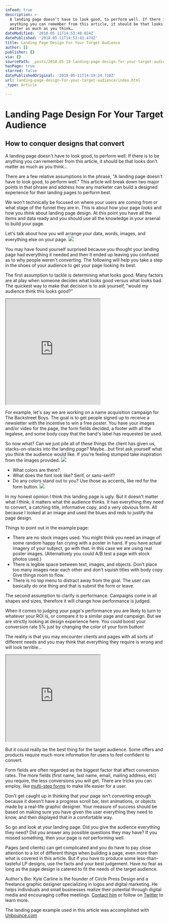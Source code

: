 ```yaml
---
inFeed: true
description: >-
  A landing page doesn’t have to look good, to perform well. If there is to be
  anything you can remember from this article, it should be that looks don’t
  matter as much as you think…
dateModified: '2018-05-11T14:53:40.024Z'
datePublished: '2018-05-11T14:53:41.474Z'
title: Landing Page Design For Your Target Audience
author: []
publisher: {}
via: {}
sourcePath: _posts/2018-05-10-landing-page-design-for-your-target-audience.md
hasPage: true
starred: false
datePublishedOriginal: '2018-05-11T14:19:24.710Z'
url: landing-page-design-for-your-target-audience/index.html
_type: Article

---
```

# Landing Page Design For Your Target Audience

## How to conquer designs that convert

A landing page doesn't have to look good, to perform well. If there is to be anything you can remember from this article, it should be that looks don't matter as much as you think...

There are a few relative assumptions in the phrase, "A landing page doesn't have to look good, to perform well." This article will break down two major points in that phrase and address how any marketer can build a designed experience for their landing pages to perform best.

We won't technically be focused on where your users are coming from or what stage of the funnel they are in. This is about how your page _looks_ and how you _think_ about landing page design. At this point you have all the items and data ready and you should use all the knowledge in your arsenal to build your page.

Let's talk about how you will arrange your data, words, images, and everything else on your page.
![](https://the-grid-user-content.s3-us-west-2.amazonaws.com/10bb1fa5-6232-4ad5-b33e-a301fb9e1d7c.png)

You may have found yourself surprised because you thought your landing page had everything it needed and then it ended up leaving you confused as to why people weren't converting. The following will help you take a step in the shoes of your audience to get your page looking its best.

The first assumption to tackle is determining what looks good. Many factors are at play when someone decides what looks good versus what looks bad. The quickest way to make that decision is to ask yourself, "would my audience think this looks good?"

<iframe src="https://the-grid.github.io/ed-userhtml/?g=eJwlzsEKAiEUQNFfkbcvh5xFxDiLgiBmFbOJdqZvfIKmqDX094WtLxzu4JasArKStQSqNZUD59Yl-mx1DBzDAw0X0XaX62kp99us03siB2x1ppKEft8BI3SWqgQhdsCad4zZYJbwi9qrUiQ0c9M8YMr7uJ5f3s86Iz7Hgf83xi-cnjB_" height="335" style=""></iframe>

For example, let's say we are working on a name acquisition campaign for The Backstreet Boys. The goal is to get people signed up to receive a newsletter with the incentive to win a free poster. You have your images and/or video for the page, the form fields decided, a footer with all the legalese, and some body copy that the band's label has requested be used.

So now what? Can we just pile all of these things the client has given us, stacks-on-stacks into the landing page? Maybe...but first ask yourself what you think the audience would like. If you're feeling stumped take inspiration from the images provided.
![](https://the-grid-user-content.s3-us-west-2.amazonaws.com/91b7327a-ee80-44c3-a44d-72bfd20eefba.jpg)

* What colors are there?
* What does the font look like? Serif, or sans-serif?
* Do any colors stand out to you? Use those as accents, like red for the form button.
![](https://s3-us-west-2.amazonaws.com/the-grid-img/p/3c986e48b02ba30b427bef78b95bf18174d02b92.png)

In my honest opinion I think this landing page is ugly. But it doesn't matter what I think, it matters what the audience thinks. It has everything they need to convert, a catching title, informative copy, and a very obvious form. All because I looked at an image and used the blues and reds to justify the page design.

Things to point out in the example page:

* There are no stock images used. You might think you need an image of some random happy fan crying with a poster in hand. If you have actual imagery of your subject, go with that. In this case we are using real poster images. (Alternatively you could A/B test a page with stock photos used.)
* There is legible space between text, images, and objects. Don't place too many images near each other and don't squish titles with body copy. Give things room to flow.
* There is no top menu to distract away from the goal. The user can basically do one thing and that is submit the form or leave.

The second assumption to clarify is performance. Campaigns come in all shapes and sizes, therefore it will change how performance is judged.

When it comes to judging your page's performance you are likely to turn to whatever your ROI is, or compare it to a similar page and campaign. But we are strictly looking at design experience here. You could boost your conversion rate 5% just by changing the color of your form button!

The reality is that you may encounter clients and pages with all sorts of different needs and you may think that everything they require is wrong and will look terrible...

<iframe src="https://the-grid.github.io/ed-userhtml/?g=eJwlzkEKwjAQQNGrhNlrpIioNAVd9AIVxGVMxk5gYtpJpOjplbj-8PhteIiNqLI4A1TKlI9aj2Gi99qlqDHe0etboeZznfHi51MCtQRfyMB2vwFFGEYqBprdAVSlzkk8ioFfdGxzNlC5VaVAWea09C_mwQnis2v1_6D7AscdLxY" height="275" style=""></iframe>

But it could really be the best thing for the target audience. Some offers and products require much more information for users to feel confident to convert.

Form fields are often regarded as the biggest factor that affect conversion rates. The more fields (first name, last name, email, mailing address, etc) you require, the less conversions you will get. There are tricks you can employ, like [multi-step forms][0] to make life easier for a user.

Don't get caught up in thinking that your page isn't converting enough because it doesn't have a progress scroll bar, text animations, or objects made by a real-life graphic designer. Your measure of success should be based on making sure you have given the user everything they need to know, and then displayed that in a comfortable way.

So go and look at your landing page. Did you give the audience everything they need? Did you answer any possible questions they may have? If you missed something, then your page is _not_ performing well.

Pages (and clients) can get complicated and you do have to pay close attention to a lot of different things when building a page, even more than what is covered in this article. But if you have to produce some less-than-tasteful LP designs, use the facts and your best judgement. Have no fear as long as the page design is catered to fit the needs of the target audience.

Author's Bio: Kyle Carline is the founder of Circle Press Design and a freelance graphic designer specializing in logos and digital marketing. He helps individuals and small businesses realize their potential through digital media and encouraging coffee meetings. [Contact him][1] or follow on [Twitter][2] to learn more.

The landing page example used in this article was accomplished with [Unbounce.com][3]

[0]: https://codepen.io/atakan/pen/gqbIz
[1]: http://circlepress.design/contact-me "Contact Me!"
[2]: http://twitter.com/kylecarline "Twitter"
[3]: http://Unbounce.com/